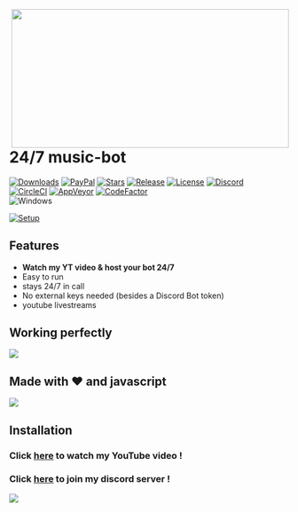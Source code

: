 <img align="right" src="https://github.com/mrmotchy/stuff/blob/main/Kopie%20von%20Black%20and%20Red%20Gaming%20YouTube%20Channel%20Art%20(7).png?raw=true" height="250" width="500">

# 24/7 music-bot

[![Downloads](https://img.shields.io/github/downloads/jagrosh/MusicBot/total.svg)](https://discord.gg/9ZrzNkzeN4)
[![PayPal](https://img.shields.io/badge/donate-PayPal-104098.svg?style=plastic&logo=PayPal)](https://paypal.me/mrmotchy)
[![Stars](https://img.shields.io/github/stars/jagrosh/MusicBot.svg)](https://discord.gg/9ZrzNkzeN4)
[![Release](https://img.shields.io/github/release/jagrosh/MusicBot.svg)](https://discord.gg/9ZrzNkzeN4)
[![License](https://img.shields.io/github/license/jagrosh/MusicBot.svg)](https://discord.gg/9ZrzNkzeN4)
[![Discord](https://discordapp.com/api/guilds/147698382092238848/widget.png)](https://discord.gg/9ZrzNkzeN4)<br>
[![CircleCI](https://img.shields.io/circleci/project/github/jagrosh/MusicBot/master.svg)](https://discord.gg/9ZrzNkzeN4)
[![AppVeyor](https://ci.appveyor.com/api/projects/status/gdu6nyte5psj6xfk/branch/master?svg=true)](https://discord.gg/9ZrzNkzeN4)
[![CodeFactor](https://www.codefactor.io/repository/github/jagrosh/musicbot/badge)](https://discord.gg/9ZrzNkzeN4)
<br>![Windows](https://github.com/danielkrupinski/Osiris/workflows/Windows/badge.svg?branch=master&event=push)

[![Setup](http://i.imgur.com/VvXYp5j.png)](https://www.youtube.com/channel/UCmkPzf-eAJsiuCh-5kz4Abw)

## Features
  * **Watch my YT video & host your bot 24/7**
  * Easy to run
  * stays 24/7 in call
  * No external keys needed (besides a Discord Bot token)
  * youtube livestreams

## Working perfectly

![](https://github.com/mrmotchy/stuff/blob/main/Unb34343enannt.PNG?raw=true)
  
  
## Made with ❤️ and javascript

![](https://github.com/mrmotchy/stuff/blob/main/Unbe4433nannt.PNG?raw=true)

## Installation


 ### Click [here](https://www.youtube.com/channel/UCmkPzf-eAJsiuCh-5kz4Abw) to watch my YouTube video !


 ### Click [here](https://dsc.gg/dst74) to join my discord server !

![](https://raw.githubusercontent.com/mrmotchy/stuff/main/mr.motchy.gif)
